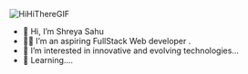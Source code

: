 ![HiHiThereGIF](https://github.com/Shreya123Sahu/Shreya123Sahu/assets/132187076/57b9c521-1ac2-4942-b35c-d4cb6f247653)

- 👋 Hi, I’m Shreya Sahu  
- 👩‍💻 I’m an aspiring FullStack Web developer .
- 👀 I’m interested in innovative and evolving technologies...
- 🌱 Learning....
